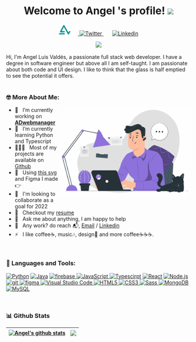 <h1 align="center">
  Welcome to Angel 's profile!
  <img src="https://media.giphy.com/media/hvRJCLFzcasrR4ia7z/giphy.gif" width="28">
</h1>

<!-- Social icons section -->
<p align="center">
  <a href="https://alvaldes.vercel.app">
    <img width="52px" alt="Personal Page" title="Personal Page" src="https://raw.githubusercontent.com/alvaldes/alvaldes/main/logo.png"/>
  </a>
  <a href="https://twitter.com/alvaldes97">
    <img width="32px" alt="Twitter" title="Twitter" src="https://raw.githubusercontent.com/peterthehan/peterthehan/master/assets/twitter.svg"/>
  </a>
  &#8287;&#8287;&#8287;&#8287;&#8287;
  <a href="https://www.linkedin.com/in/angel-l-valdes-sanchez/">
    <img width="32px" alt="Linkedin" title="LinkedIn" src="https://raw.githubusercontent.com/peterthehan/peterthehan/master/assets/linkedin.svg"/>
  </a>
</p>

<!-- Typing SVG 
[![Typing SVG](https://readme-typing-svg.herokuapp.com?color=%2336BCF7&center=true&lines=Full-stack+developer;Always+learning+new+things;and+excited+to+work+with+a+team)](https://git.io/typing-svg)
-->
<p align="center">
  <a href="https://github.com/DenverCoder1/readme-typing-svg"><img src="https://readme-typing-svg.herokuapp.com?color=%2336BCF7&center=true&lines=Full-stack+developer;Always+learning+new+things;and+excited+to+work+with+a+team&font=Fira%20Code&center=true&width=440&height=45&color=f75c7e&vCenter=true&size=22"></a>
</p>

Hi, I'm Angel Luis Valdés, a passionate full stack web developer. I have a degree in 
software engineer but above all I am self-taught. I am passionate about both code and UI 
design. I like to think that the glass is half emptied to see the potential it offers.
<br/>
<br/>
### 🤓 More About Me:

<img align="right" alt="GIF" src="https://raw.githubusercontent.com/alvaldes/alvaldes/main/code.gif" width="360px" style="border-radius: 20px"/>


- 🔭 &nbsp; I’m currently working on [**ADwebmanager**](https://github.com/Universidad-Tecnologica-CUJAE/AD-webmanager)
- 🌱 &nbsp; I’m currently learning Python and Typescript
- 👨🏻‍💻 &nbsp; Most of my projects are available on [Github](https://github.com/alvaldes?tab=repositories)
- 🎨 &nbsp; Using [this svg](https://storyset.com/illustration/telecommuting/pana) and Figma I made 👉
- 🤝 &nbsp; I'm looking to collaborate as a goal for 2022 
- 📝 &nbsp; Checkout my [resume](https://drive.google.com/file/d/1XOHtTeCA07Q1TcbJih93Hq5SbN4jP-he/view?usp=sharing)
- 💬 &nbsp; Ask me about anything, I am happy to help
- 💼 &nbsp; Any work? do reach 📬, [Email](mailto:angelluis2605@gmail.com) / [Linkedin](https://www.linkedin.com/in/angel-l-valdes-sanchez/)
- ⚡ &nbsp;  I like coffee☕, music🎶, design🎨 and more coffee☕☕☕.  

<br>

### 🔨 Languages and Tools:

<a href="https://www.python.org" target="_blank"><img alt="Python" height ="42px" src="https://raw.githubusercontent.com/rahul-jha98/github_readme_icons/main/language_and_tools/square/python/python.svg"></a>
<a href="https://www.java.com" target="_blank"><img alt="Java" height ="42px" src="https://raw.githubusercontent.com/rahul-jha98/github_readme_icons/main/language_and_tools/square/java/java.svg"></a>
<a href="https://firebase.google.com/" target="_blank"> <img src="https://raw.githubusercontent.com/rahul-jha98/github_readme_icons/main/language_and_tools/square/firebase/firebase.svg" alt="firebase" height ="42px"/> </a>
<a href="https://developer.mozilla.org/en-US/docs/Web/JavaScript" target="_blank"> <img alt="JavaScript" height ="42px"  src="https://raw.githubusercontent.com/rahul-jha98/github_readme_icons/main/language_and_tools/square/javascript/javascript.svg"> </a>
<a href="https://www.typescriptlang.org/" target="_blank"><img alt="Typescirpt" height ="42px" src="https://raw.githubusercontent.com/rahul-jha98/github_readme_icons/main/language_and_tools/square/typescript/typescript.svg"></a>
<a href="https://reactjs.org/" target="_blank"> <img alt="React" height ="42px" src="https://raw.githubusercontent.com/rahul-jha98/github_readme_icons/main/language_and_tools/square/react/react.svg"></a>
<a href="https://nodejs.org" target="_blank"><img alt="Node.js" height ="42px" src="https://raw.githubusercontent.com/rahul-jha98/github_readme_icons/main/language_and_tools/square/node/node.svg"></a>
<a href="https://git-scm.com/" target="_blank"> <img src="https://raw.githubusercontent.com/rahul-jha98/github_readme_icons/main/language_and_tools/square/git-scm/git-scm.svg" alt="git" height='42px'/> </a>
<a href="https://www.figma.com/" target="_blank"> <img src="https://raw.githubusercontent.com/rahul-jha98/github_readme_icons/main/language_and_tools/square/figma/figma.svg" alt="figma" height='42px'/> </a>
<a href="https://code.visualstudio.com" target="_blank"> <img src="https://cdn.jsdelivr.net/gh/devicons/devicon/icons/vscode/vscode-original.svg" alt="Visual Studio Code" height='42px'/> </a>
<a href="https://html.com" target="_blank"> <img src="https://cdn.jsdelivr.net/gh/devicons/devicon/icons/html5/html5-original.svg" alt="HTML5" height='42px'/> </a>
<a href="https://www.w3.org/Style/CSS" target="_blank"> <img src="https://cdn.jsdelivr.net/gh/devicons/devicon/icons/css3/css3-original.svg" alt="CSS3" height='42px'/> </a>
<a href="https://sass-lang.com" target="_blank"> <img src="https://cdn.jsdelivr.net/gh/devicons/devicon/icons/sass/sass-original.svg" alt="Sass" height='42px'/> </a>
<a href="https://www.mongodb.com" target="_blank"> <img src="https://cdn.jsdelivr.net/gh/devicons/devicon/icons/mongodb/mongodb-original.svg" alt="MongoDB" height='42px'/> </a>
<a href="https://www.mysql.com/" target="_blank"> <img src="https://cdn.jsdelivr.net/gh/devicons/devicon/icons/mysql/mysql-original.svg" alt="MySQL" height='42px'/> </a>

<br>

### 📊 Github Stats

| <a href="https://github.com/alvaldes?tab=repositories"><img align="center" src="https://github-readme-stats.vercel.app/api?username=alvaldes&show_icons=true&include_all_commits=true&theme=buefy&hide_border=true" alt="Angel's github stats" /></a> | <a href="https://github.com/alvaldes?tab=repositories"><img align="center" src="https://github-readme-stats.vercel.app/api/top-langs/?username=alvaldes&layout=compact&theme=buefy&hide_border=true" /></a> |
| ------------- | ------------- |
